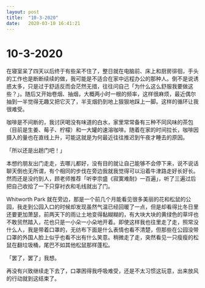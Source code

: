 ```yaml
---
layout: post
title:  "10-3-2020"
date:   2020-03-10 16:41:21
---
```

# 10-3-2020

在寝室呆了四天以后终于有些呆不住了，整日就在电脑前、床上和厨房徘徊，手头的工作也是断断续续的做，我可能是不适合在家中远程办公的那种人。倒不是说诱惑太多，只是过于舒适反而会茫然无措，往往问自己「为什么这么舒服我要做这些？」。随后又开始卷烟、抽烟，大概两小时一根的频率，这样很麻烦，最近偶尔抽到一半觉得无趣又把它灭了，半支烟扔到地上狠狠地踩上一脚。这样的循环让我很难受。

咖啡是不间断的，我讨厌喝没有味道的白水，家里常常备有三种不同风味的茶包（目前是生姜、莓子、柠檬）和一大罐的速溶咖啡。随着在家的时间拉长，咖啡因摄入的量也在直线上升，可能这就是为何最近往往推迟到午夜才睡去的原因。

「所以还是出趟门吧！」

本想约朋友出门走走，去哪儿都好，没有目的就让自己能够不会停下来，说不说话聊天倒也无所谓，有个相同的步伐在旁边我就我觉得可以沿着牛津路走好长好长。然而还是没约到人，顾老师推荐「听李宗盛《寂寞难耐》一百遍」，听了三遍过后把自己收拾了一下只穿衬衣和毛线就出了门。

Whitworth Park 就在旁边，那是一个前几个月能看见很多美丽的花和松鼠的公园，我走到公园入口的时候却发现虽然气温已经回暖了一点，但是却看得比冬日里还要更加萧瑟，前两天下的雨让土地变得黏糊糊的，有大块大块的黄绿色的草坪也不敢贸然踏入，花也只是一小朵一小朵地开着。即使这样我也往里走了走，照常没什么人，我是带着口罩的，无纺布下面是什么表情也看不清楚，但那些在公园没带口罩的外国人脸上似乎也看不出有什么笑意。稍微走了走，突然看见一只瘦瘦的松鼠在翻垃圾桶，尾巴不如其他松鼠那样蓬松。

「罢了，罢了」我想。

再没有兴致继续走下去了，口罩困得我呼吸难受，还是不太习惯这玩意，出来放风的行动就到这结束了。
